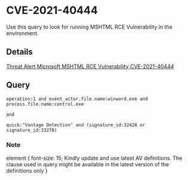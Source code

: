 # CVE-2021-40444

Use this query to look for running MSHTML RCE Vulnerability in the environment. 

## Details

[Threat Alert Microsoft MSHTML RCE Vulnerability CVE-2021-40444](https://www.broadcom.com/support/security-center/protection-bulletin#bltda635ffa6868cbde_en-us)

## Query

```
operation:1 and event_actor.file.name:winword.exe and process.file.name:control.exe

```
	and 

```
quick:"Vantage Detection" and (signature_id:32428 or signature_id:33278)

```

### Note
element {
  font-size: 15;
  Kindly update and use latest AV definitions. 
The clause used in query might be available in the latest version of the definitions only
}